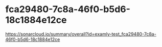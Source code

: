 # fca29480-7c8a-46f0-b5d6-18c1884e12ce
https://sonarcloud.io/summary/overall?id=examly-test_fca29480-7c8a-46f0-b5d6-18c1884e12ce
